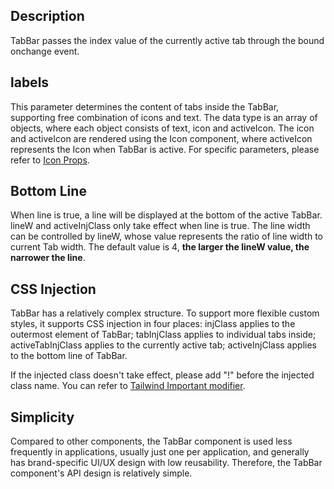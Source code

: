 ## Description

TabBar passes the index value of the currently active tab through the bound onchange event.

## labels

This parameter determines the content of tabs inside the TabBar, supporting free combination of icons and text. The data type is an array of objects, where each object consists of text, icon and activeIcon. The icon and activeIcon are rendered using the Icon component, where activeIcon represents the Icon when TabBar is active. For specific parameters, please refer to [Icon Props](https://stdf.design/components?nav=icon&tab=1).

## Bottom Line

When line is true, a line will be displayed at the bottom of the active TabBar. lineW and activeInjClass only take effect when line is true. The line width can be controlled by lineW, whose value represents the ratio of line width to current Tab width. The default value is 4, **the larger the lineW value, the narrower the line**.

## CSS Injection

TabBar has a relatively complex structure. To support more flexible custom styles, it supports CSS injection in four places: injClass applies to the outermost element of TabBar; tabInjClass applies to individual tabs inside; activeTabInjClass applies to the currently active tab; activeInjClass applies to the bottom line of TabBar.

If the injected class doesn't take effect, please add "!" before the injected class name. You can refer to [Tailwind Important modifier](https://tailwindcss.com/docs/configuration#important-modifier).

## Simplicity

Compared to other components, the TabBar component is used less frequently in applications, usually just one per application, and generally has brand-specific UI/UX design with low reusability. Therefore, the TabBar component's API design is relatively simple.
